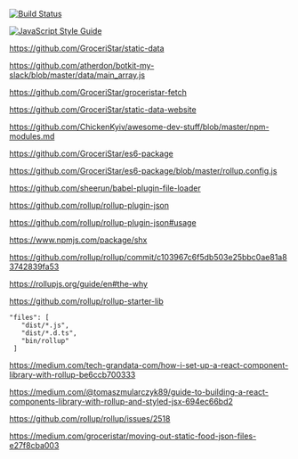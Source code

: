 
[![Build Status](https://travis-ci.org/GroceriStar/sd.svg?branch=master)](https://travis-ci.org/GroceriStar/sd)

[![JavaScript Style Guide](https://img.shields.io/badge/code_style-standard-brightgreen.svg)](https://standardjs.com)

https://github.com/GroceriStar/static-data

https://github.com/atherdon/botkit-my-slack/blob/master/data/main_array.js

https://github.com/GroceriStar/groceristar-fetch

https://github.com/GroceriStar/static-data-website


https://github.com/ChickenKyiv/awesome-dev-stuff/blob/master/npm-modules.md

https://github.com/GroceriStar/es6-package

https://github.com/GroceriStar/es6-package/blob/master/rollup.config.js


https://github.com/sheerun/babel-plugin-file-loader


https://github.com/rollup/rollup-plugin-json

https://github.com/rollup/rollup-plugin-json#usage


https://www.npmjs.com/package/shx

https://github.com/rollup/rollup/commit/c103967c6f5db503e25bbc0ae81a83742839fa53

https://rollupjs.org/guide/en#the-why

https://github.com/rollup/rollup-starter-lib

```
"files": [
   "dist/*.js",
   "dist/*.d.ts",
   "bin/rollup"
 ]
 ```

 https://medium.com/tech-grandata-com/how-i-set-up-a-react-component-library-with-rollup-be6ccb700333

 https://medium.com/@tomaszmularczyk89/guide-to-building-a-react-components-library-with-rollup-and-styled-jsx-694ec66bd2

 https://github.com/rollup/rollup/issues/2518

 https://medium.com/groceristar/moving-out-static-food-json-files-e27f8cba003
